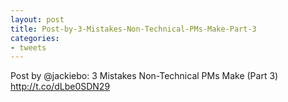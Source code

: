 ```yaml
---
layout: post
title: Post-by-3-Mistakes-Non-Technical-PMs-Make-Part-3
categories:
- tweets
---
```

Post by @jackiebo: 3 Mistakes Non-Technical PMs Make (Part 3) http://t.co/dLbe0SDN29